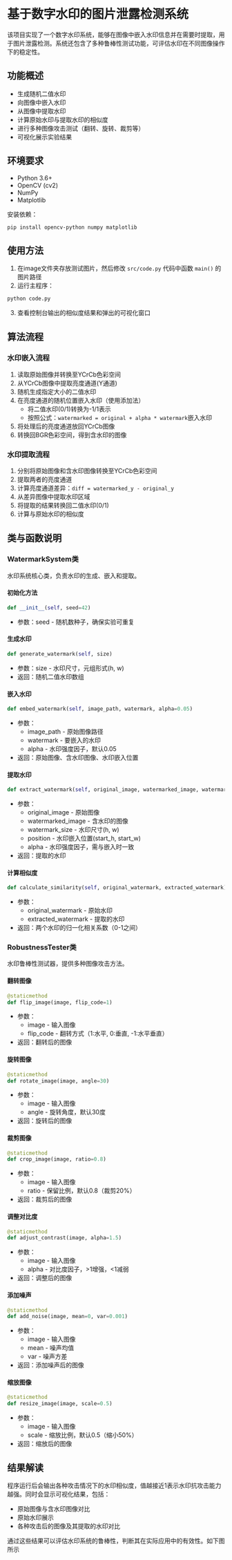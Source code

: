 # 基于数字水印的图片泄露检测系统

该项目实现了一个数字水印系统，能够在图像中嵌入水印信息并在需要时提取，用于图片泄露检测。系统还包含了多种鲁棒性测试功能，可评估水印在不同图像操作下的稳定性。

## 功能概述

- 生成随机二值水印
- 向图像中嵌入水印
- 从图像中提取水印
- 计算原始水印与提取水印的相似度
- 进行多种图像攻击测试（翻转、旋转、裁剪等）
- 可视化展示实验结果

## 环境要求

- Python 3.6+
- OpenCV (cv2)
- NumPy
- Matplotlib

安装依赖：
```bash
pip install opencv-python numpy matplotlib
```

## 使用方法

1. 在image文件夹存放测试图片，然后修改 `src/code.py` 代码中函数 `main()` 的图片路径
2. 运行主程序：
```bash
python code.py
```
3. 查看控制台输出的相似度结果和弹出的可视化窗口

## 算法流程

### 水印嵌入流程

1. 读取原始图像并转换至YCrCb色彩空间
2. 从YCrCb图像中提取亮度通道(Y通道)
3. 随机生成指定大小的二值水印
4. 在亮度通道的随机位置嵌入水印（使用添加法）
   - 将二值水印(0/1)转换为-1/1表示
   - 按照公式：`watermarked = original + alpha * watermark`嵌入水印
5. 将处理后的亮度通道放回YCrCb图像
6. 转换回BGR色彩空间，得到含水印的图像

### 水印提取流程

1. 分别将原始图像和含水印图像转换至YCrCb色彩空间
2. 提取两者的亮度通道
3. 计算亮度通道差异：`diff = watermarked_y - original_y`
4. 从差异图像中提取水印区域
5. 将提取的结果转换回二值水印(0/1)
6. 计算与原始水印的相似度

## 类与函数说明

### WatermarkSystem类

水印系统核心类，负责水印的生成、嵌入和提取。

#### 初始化方法
```python
def __init__(self, seed=42)
```
- 参数：seed - 随机数种子，确保实验可重复

#### 生成水印
```python
def generate_watermark(self, size)
```
- 参数：size - 水印尺寸，元组形式(h, w)
- 返回：随机二值水印数组

#### 嵌入水印
```python
def embed_watermark(self, image_path, watermark, alpha=0.05)
```
- 参数：
  - image_path - 原始图像路径
  - watermark - 要嵌入的水印
  - alpha - 水印强度因子，默认0.05
- 返回：原始图像、含水印图像、水印嵌入位置

#### 提取水印
```python
def extract_watermark(self, original_image, watermarked_image, watermark_size, position, alpha=0.05)
```
- 参数：
  - original_image - 原始图像
  - watermarked_image - 含水印的图像
  - watermark_size - 水印尺寸(h, w)
  - position - 水印嵌入位置(start_h, start_w)
  - alpha - 水印强度因子，需与嵌入时一致
- 返回：提取的水印

#### 计算相似度
```python
def calculate_similarity(self, original_watermark, extracted_watermark)
```
- 参数：
  - original_watermark - 原始水印
  - extracted_watermark - 提取的水印
- 返回：两个水印的归一化相关系数（0-1之间）

### RobustnessTester类

水印鲁棒性测试器，提供多种图像攻击方法。

#### 翻转图像
```python
@staticmethod
def flip_image(image, flip_code=1)
```
- 参数：
  - image - 输入图像
  - flip_code - 翻转方式（1:水平, 0:垂直, -1:水平垂直）
- 返回：翻转后的图像

#### 旋转图像
```python
@staticmethod
def rotate_image(image, angle=30)
```
- 参数：
  - image - 输入图像
  - angle - 旋转角度，默认30度
- 返回：旋转后的图像

#### 裁剪图像
```python
@staticmethod
def crop_image(image, ratio=0.8)
```
- 参数：
  - image - 输入图像
  - ratio - 保留比例，默认0.8（裁剪20%）
- 返回：裁剪后的图像

#### 调整对比度
```python
@staticmethod
def adjust_contrast(image, alpha=1.5)
```
- 参数：
  - image - 输入图像
  - alpha - 对比度因子，>1增强，<1减弱
- 返回：调整后的图像

#### 添加噪声
```python
@staticmethod
def add_noise(image, mean=0, var=0.001)
```
- 参数：
  - image - 输入图像
  - mean - 噪声均值
  - var - 噪声方差
- 返回：添加噪声后的图像

#### 缩放图像
```python
@staticmethod
def resize_image(image, scale=0.5)
```
- 参数：
  - image - 输入图像
  - scale - 缩放比例，默认0.5（缩小50%）
- 返回：缩放后的图像

## 结果解读

程序运行后会输出各种攻击情况下的水印相似度，值越接近1表示水印抗攻击能力越强。同时会显示可视化结果，包括：

- 原始图像与含水印图像对比
- 原始水印展示
- 各种攻击后的图像及其提取的水印对比

通过这些结果可以评估水印系统的鲁棒性，判断其在实际应用中的有效性。如下图所示

